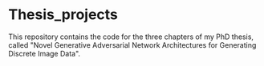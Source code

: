 # Thesis_projects
This repository contains the code for the three chapters of my PhD thesis, called "Novel Generative Adversarial Network Architectures for Generating Discrete Image Data".
